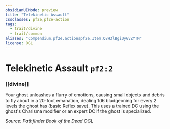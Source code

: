 ```yaml
---
obsidianUIMode: preview
title: "Telekinetic Assault"
cssclasses: pf2e,pf2e-action
tags:
  - trait/divine
  - trait/common
aliases: "Compendium.pf2e.actionspf2e.Item.Q8H3lBgiUyGvZYTM"
license: OGL
---
```

# Telekinetic Assault `pf2:2`

### [[divine]]






Your ghost unleashes a flurry of emotions, causing small objects and debris to fly about in a 20-foot emanation, dealing 1d6 bludgeoning for every 2 levels the ghost has (basic Reflex save). This uses a trained DC using the ghost's Charisma modifier or an expert DC if the ghost is specialized.

*Source: Pathfinder Book of the Dead*
*OGL*